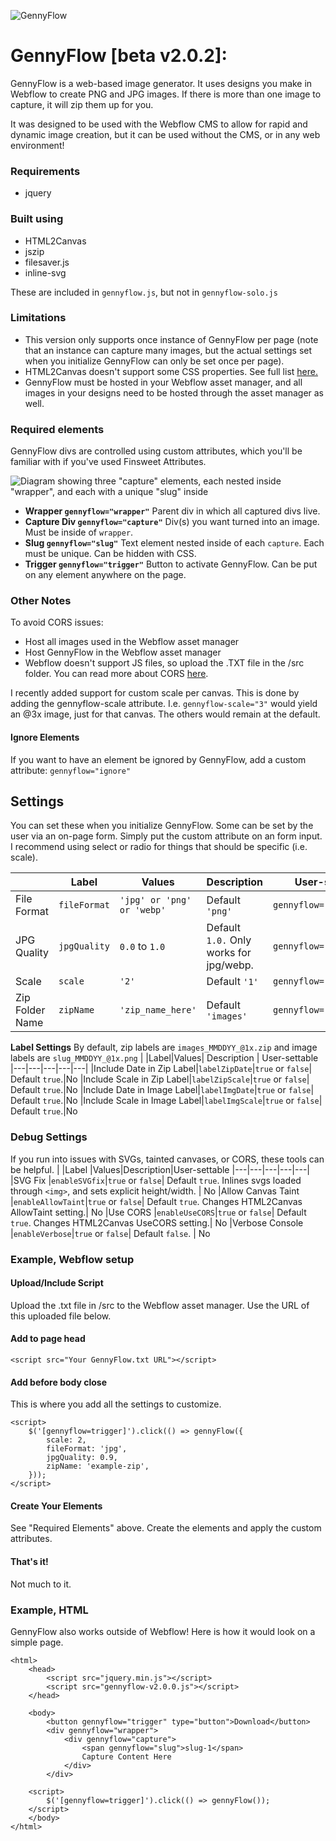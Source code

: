 ![GennyFlow](https://uploads-ssl.webflow.com/60c4c4c98684b37e4da3dde8/63a5ed906f28b58ba94bcafe_github.jpg)

# GennyFlow [beta v2.0.2]:

GennyFlow is a web-based image generator. It uses designs you make in Webflow to create PNG and JPG images. If there is more than one image to capture, it will zip them up for you.

It was designed to be used with the Webflow CMS to allow for rapid and dynamic image creation, but it can be used without the CMS, or in any web environment!

### Requirements

- jquery

### Built using

- HTML2Canvas
- jszip
- filesaver.js
- inline-svg

These are included in `gennyflow.js`, but not in `gennyflow-solo.js`

### Limitations

- This version only supports once instance of GennyFlow per page (note that an instance can capture many images, but the actual settings set when you initialize GennyFlow can only be set once per page).
- HTML2Canvas doesn't support some CSS properties. See full list [here.](https://html2canvas.hertzen.com/features/)
- GennyFlow must be hosted in your Webflow asset manager, and all images in your designs need to be hosted through the asset manager as well.

### Required elements

GennyFlow divs are controlled using custom attributes, which you'll be familiar with if you've used Finsweet Attributes.

![Diagram showing three "capture" elements, each nested inside "wrapper", and each with a unique "slug" inside](https://uploads-ssl.webflow.com/60c4c4c98684b37e4da3dde8/63a5e6156b52568c667f2a35_visual-simple.png)

- **Wrapper
  `gennyflow="wrapper"`**
  Parent div in which all captured divs live.
- **Capture Div
  `gennyflow="capture"`**
  Div(s) you want turned into an image. Must be inside of `wrapper`.
- **Slug
  `gennyflow="slug"`**
  Text element nested inside of each `capture`. Each must be unique. Can be hidden with CSS.
- **Trigger
  `gennyflow="trigger"`**
  Button to activate GennyFlow. Can be put on any element anywhere on the page.

### Other Notes

To avoid CORS issues:

- Host all images used in the Webflow asset manager
- Host GennyFlow in the Webflow asset manager
- Webflow doesn't support JS files, so upload the .TXT file in the /src folder.
  You can read more about CORS [here](https://developer.mozilla.org/en-US/docs/Web/HTTP/CORS).

I recently added support for custom scale per canvas. This is done by adding the gennyflow-scale attribute.
I.e. `gennyflow-scale="3"` would yield an @3x image, just for that canvas. The others would remain at the default.

#### Ignore Elements

If you want to have an element be ignored by GennyFlow, add a custom attribute: `gennyflow="ignore"`

## Settings

You can set these when you initialize GennyFlow. Some can be set by the user via an on-page form. Simply put the custom attribute on an form input. I recommend using select or radio for things that should be specific (i.e. scale).

|                 | Label        | Values                     | Description                             | User-settable            |
| --------------- | ------------ | -------------------------- | --------------------------------------- | ------------------------ |
| File Format     | `fileFormat` | `'jpg' or 'png' or 'webp'` | Default `'png'`                         | `gennyflow="fileformat"` |
| JPG Quality     | `jpgQuality` | `0.0` to `1.0`             | Default `1.0.` Only works for jpg/webp. | `gennyflow="jpgquality"` |
| Scale           | `scale`      | `'2'`                      | Default `'1'`                           | `gennyflow="scale"`      |
| Zip Folder Name | `zipName`    | `'zip_name_here'`          | Default `'images'`                      | `gennyflow="zipname"`    |

**Label Settings**
By default, zip labels are `images_MMDDYY_@1x.zip` and image labels are `slug_MMDDYY_@1x.png`
| |Label|Values| Description | User-settable
|---|---|---|---|---|
|Include Date in Zip Label|`labelZipDate`|`true` or `false`| Default `true`.|No
|Include Scale in Zip Label|`labelZipScale`|`true` or `false`| Default `true`.|No
|Include Date in Image Label|`labelImgDate`|`true` or `false`| Default `true`.|No
|Include Scale in Image Label|`labelImgScale`|`true` or `false`| Default `true`.|No

### Debug Settings

If you run into issues with SVGs, tainted canvases, or CORS, these tools can be helpful.
| |Label |Values|Description|User-settable
|---|---|---|---|---|
|SVG Fix |`enableSVGfix`|`true` or `false`| Default `true`. Inlines svgs loaded through `<img>`, and sets explicit height/width. | No
|Allow Canvas Taint |`enableAllowTaint`|`true` or `false`| Default `true`. Changes HTML2Canvas AllowTaint setting.| No
|Use CORS |`enableUseCORS`|`true` or `false`| Default `true`. Changes HTML2Canvas UseCORS setting.| No
|Verbose Console |`enableVerbose`|`true` or `false`| Default `false`. | No

### Example, Webflow setup

#### Upload/Include Script

Upload the .txt file in /src to the Webflow asset manager. Use the URL of this uploaded file below.

#### Add to page head

```
<script src="Your GennyFlow.txt URL"></script>
```

#### Add before body close

This is where you add all the settings to customize.

```
<script>
    $('[gennyflow=trigger]').click(() => gennyFlow({
        scale: 2,
        fileFormat: 'jpg',
        jpgQuality: 0.9,
        zipName: 'example-zip',
    }));
</script>
```

#### Create Your Elements

See "Required Elements" above. Create the elements and apply the custom attributes.

#### That's it!

Not much to it.

### Example, HTML

GennyFlow also works outside of Webflow! Here is how it would look on a simple page.

```
<html>
	<head>
	    <script src="jquery.min.js"></script>
	    <script src="gennyflow-v2.0.0.js"></script>
	</head>

	<body>
	    <button gennyflow="trigger" type="button">Download</button>
	    <div gennyflow="wrapper">
	        <div gennyflow="capture">
	            <span gennyflow="slug">slug-1</span>
	            Capture Content Here
	        </div>
	    </div>

	<script>
	    $('[gennyflow=trigger]').click(() => gennyFlow());
	</script>
	</body>
</html>
```
